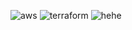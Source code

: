 ![aws](https://cdn.iconscout.com/icon/free/png-256/free-amazon-aws-3550503-2970088.png) ![terraform](https://gitlab.com/uploads/-/system/project/avatar/17143493/terraform.png) ![hehe](https://media.giphy.com/media/v1.Y2lkPTc5MGI3NjExaDY3dTNzaTNvNXhkcXllODhiZzVkcTJhcTFqcm9zNWEzbzZtODl5cCZlcD12MV9pbnRlcm5hbF9naWZfYnlfaWQmY3Q9Zw/scZPhLqaVOM1qG4lT9/giphy.gif)
